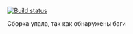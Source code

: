 [![Build status](https://ci.appveyor.com/api/projects/status/q00xebqcuw4lmvhx/branch/main?svg=true)](https://ci.appveyor.com/project/ElizavetaKhmel/qa-diploma/branch/main)

Сборка упала, так как обнаружены баги
